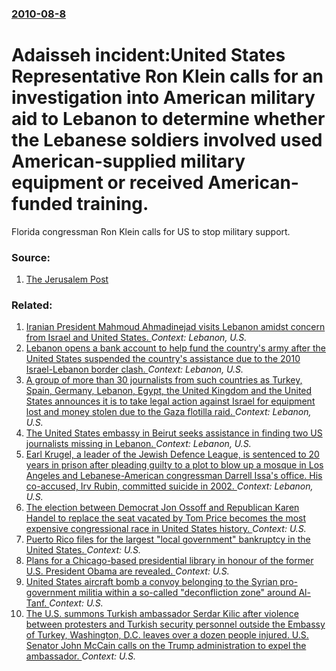 ### [2010-08-8](/news/2010/08/8/index.md)

# Adaisseh incident:United States Representative Ron Klein calls for an investigation into American military aid to Lebanon to determine whether the Lebanese soldiers involved used American-supplied military equipment or received American-funded training. 

Florida congressman Ron Klein calls for US to stop military support.


### Source:

1. [The Jerusalem Post](http://www.jpost.com/International/Article.aspx?id=184003)

### Related:

1. [Iranian President Mahmoud Ahmadinejad visits Lebanon amidst concern from Israel and United States. ](/news/2010/10/13/iranian-president-mahmoud-ahmadinejad-visits-lebanon-amidst-concern-from-israel-and-united-states.md) _Context: Lebanon, U.S._
2. [Lebanon opens a bank account to help fund the country's army after the United States suspended the country's assistance due to the 2010 Israel-Lebanon border clash. ](/news/2010/08/15/lebanon-opens-a-bank-account-to-help-fund-the-country-s-army-after-the-united-states-suspended-the-country-s-assistance-due-to-the-2010-isra.md) _Context: Lebanon, U.S._
3. [A group of more than 30 journalists from such countries as Turkey, Spain, Germany, Lebanon, Egypt, the United Kingdom and the United States announces it is to take legal action against Israel for equipment lost and money stolen due to the Gaza flotilla raid. ](/news/2010/07/14/a-group-of-more-than-30-journalists-from-such-countries-as-turkey-spain-germany-lebanon-egypt-the-united-kingdom-and-the-united-states.md) _Context: Lebanon, U.S._
4. [ The United States embassy in Beirut seeks assistance in finding two US journalists missing in Lebanon. ](/news/2008/10/8/the-united-states-embassy-in-beirut-seeks-assistance-in-finding-two-us-journalists-missing-in-lebanon.md) _Context: Lebanon, U.S._
5. [ Earl Krugel, a leader of the Jewish Defence League, is sentenced to 20 years in prison after pleading guilty to a plot to blow up a mosque in Los Angeles and Lebanese-American congressman Darrell Issa's office. His co-accused, Irv Rubin, committed suicide in 2002. ](/news/2005/09/23/earl-krugel-a-leader-of-the-jewish-defence-league-is-sentenced-to-20-years-in-prison-after-pleading-guilty-to-a-plot-to-blow-up-a-mosque.md) _Context: Lebanon, U.S._
6. [The election between Democrat Jon Ossoff and Republican Karen Handel to replace the seat vacated by Tom Price becomes the most expensive congressional race in United States history. ](/news/2017/05/9/the-election-between-democrat-jon-ossoff-and-republican-karen-handel-to-replace-the-seat-vacated-by-tom-price-becomes-the-most-expensive-con.md) _Context: U.S._
7. [Puerto Rico files for the largest "local government" bankruptcy in the United States. ](/news/2017/05/3/puerto-rico-files-for-the-largest-local-government-bankruptcy-in-the-united-states.md) _Context: U.S._
8. [Plans for a Chicago-based presidential library in honour of the former U.S. President Obama are revealed. ](/news/2017/05/3/plans-for-a-chicago-based-presidential-library-in-honour-of-the-former-u-s-president-obama-are-revealed.md) _Context: U.S._
9. [United States aircraft bomb a convoy belonging to the Syrian pro-government militia within a so-called "deconfliction zone" around Al-Tanf. ](/news/2017/05/18/united-states-aircraft-bomb-a-convoy-belonging-to-the-syrian-pro-government-militia-within-a-so-called-deconfliction-zone-around-al-tanf.md) _Context: U.S._
10. [The U.S. summons Turkish ambassador Serdar Kilic after violence between protesters and Turkish security personnel outside the Embassy of Turkey, Washington, D.C. leaves over a dozen people injured. U.S. Senator John McCain calls on the Trump administration to expel the ambassador. ](/news/2017/05/18/the-u-s-summons-turkish-ambassador-serdar-ka-la-ass-after-violence-between-protesters-and-turkish-security-personnel-outside-the-embassy-of.md) _Context: U.S._
